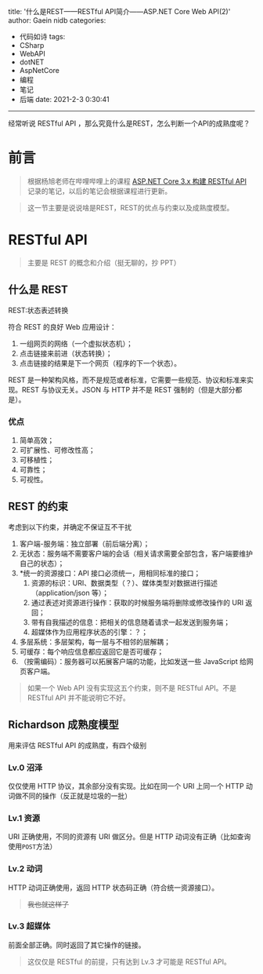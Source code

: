title: '什么是REST——RESTful API简介——ASP.NET Core Web API(2)'
author: Gaein nidb
categories:
  - 代码如诗
tags:
  - CSharp
  - WebAPI
  - dotNET
  - AspNetCore
  - 编程
  - 笔记
  - 后端
date: 2021-2-3 0:30:41

---

经常听说 RESTful API ，那么究竟什么是REST，怎么判断一个API的成熟度呢？

<!--more-->

# 前言

> 根据杨旭老师在哔哩哔哩上的课程 [ASP.NET Core 3.x 构建 RESTful API](https://www.bilibili.com/video/BV1XJ411q7yy) 记录的笔记，以后的笔记会根据课程进行更新。

> 这一节主要是说说啥是REST，REST的优点与约束以及成熟度模型。

# RESTful API

> 主要是 REST 的概念和介绍（挺无聊的，抄 PPT）

## 什么是 REST

REST:状态表述转换

符合 REST 的良好 Web 应用设计：

1. 一组网页的网络（一个虚拟状态机）；
2. 点击链接来前进（状态转换）；
3. 点击链接的结果是下一个网页（程序的下一个状态）。

REST 是一种架构风格，而不是规范或者标准，它需要一些规范、协议和标准来实现。REST 与协议无关。JSON 与 HTTP 并不是 REST 强制的（但是大部分都是）。

### 优点

1. 简单高效；
2. 可扩展性、可修改性高；
3. 可移植性；
4. 可靠性；
5. 可视性。

## REST 的约束

考虑到以下约束，并确定不保证互不干扰

1. 客户端-服务端：独立部署（前后端分离）；
2. 无状态：服务端不需要客户端的会话（相关请求需要全部包含，客户端要维护自己的状态）；
3. \*统一的资源接口：API 接口必须统一，用相同标准的接口；
   1. 资源的标识：URI、数据类型（？）、媒体类型对数据进行描述（application/json 等）；
   2. 通过表述对资源进行操作：获取的时候服务端将删除或修改操作的 URI 返回；
   3. 带有自我描述的信息：把相关的信息随着请求一起发送到服务端；
   4. 超媒体作为应用程序状态的引擎：？；
4. 多层系统：多层架构，每一层与不相邻的层解耦；
5. 可缓存：每个响应信息都应返回它是否可缓存；
6. （按需编码）：服务器可以拓展客户端的功能，比如发送一些 JavaScript 给网页客户端。

> 如果一个 Web API 没有实现这五个约束，则不是 RESTful API。不是 RESTful API 并不能说明它不好。

## Richardson 成熟度模型

用来评估 RESTful API 的成熟度，有四个级别

### Lv.0 沼泽

仅仅使用 HTTP 协议，其余部分没有实现。比如在同一个 URI 上同一个 HTTP 动词做不同的操作（反正就是垃圾的一批）

### Lv.1 资源

URI 正确使用，不同的资源有 URI 做区分。但是 HTTP 动词没有正确（比如查询使用`POST`方法）

### Lv.2 动词

HTTP 动词正确使用，返回 HTTP 状态码正确（符合统一资源接口）。

> ~~我也就这样了~~

### Lv.3 超媒体

前面全部正确。同时返回了其它操作的链接。

> 这仅仅是 RESTful 的前提，只有达到 Lv.3 才可能是 RESTful API。